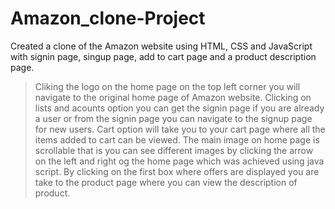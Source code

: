 # Amazon_clone-Project
Created a clone of the Amazon website using HTML, CSS and JavaScript with signin page, singup page, add to cart page and a product description page. 
> Cliking the logo on the home page on the top left corner you will navigate to the original home page of Amazon website.
> Clicking on lists and acounts option you can get the signin page if you are already a user or from the signin page you can navigate to the signup page for new users.
> Cart option will take you to your cart page where all the items added to cart can be viewed.
> The main image on home page is scrollable that is you can see different images by clicking the arrow on the left and right og the home page which was achieved using java script.
> By clicking on the first box where offers are displayed you are take to the product page where you can view the description of product.
